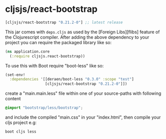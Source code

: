 # cljsjs/react-bootstrap

[](dependency)
```clojure
[cljsjs/react-bootstrap "0.21.2-0"] ;; latest release
```
[](/dependency)

This jar comes with `deps.cljs` as used by the [Foreign Libs][flibs] feature
of the Clojurescript compiler. After adding the above dependency to your project
you can require the packaged library like so:

```clojure
(ns application.core
  (:require cljsjs.react-bootstrap))
```

To use this with Boot require "boot-less" like so:
```clojure
(set-env!
  :dependencies '[[deraen/boot-less "0.3.0" :scope "test"]
                  [cljsjs/react-bootstrap "0.21.2-0"]])

```
create a "main.main.less" file within one of your source-paths with following content
```css
@import "bootstrap/less/bootstrap";
```
and include the compiled "main.css" in your "index.html",
then compile your cljs project e.g:
```sh
boot cljs less
```
